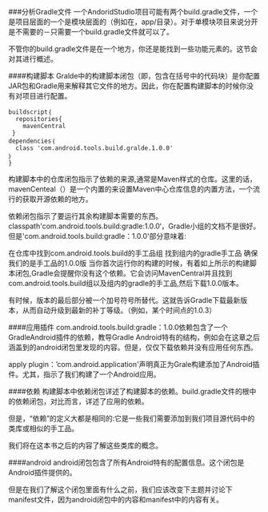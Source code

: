 ###分析Gradle文件
一个AndoridStudio项目可能有两个build.gradle文件，一个是项目层面的一个是模块层面的（例如在，app/目录）。对于单模块项目来说分开是不需要的－只需要一个build.gradle文件就可以了。

不管你的build.gradle文件是在一个地方，你还是能找到一些功能元素的。这节会对其进行概述。

####构建脚本
Gralde中的构建脚本闭包（即，包含在括号中的代码块）是你配置JAR包和Gradle用来解释其它文件的地方。因此，你在配置构建脚本的时候你没有对项目进行配置。


	buildscript｛
 	  repositories{
      	mavenCentral
  	 }
   	dependencies｛
   	  class 'com.android.tools.build.gralde.1.0.0'
   	｝
	}

构建脚本中的仓库闭包指示了依赖的来源,通常是Maven样式的仓库。这里的话，mavenCenteal（）是一个内置的来设置Maven中心仓库信息的内置方法，一个流行的获取开源依赖的地方。

依赖闭包指示了要运行其余构建脚本需要的东西。classpath'com.android.tools.build:gradle:1.0.0‘，Gradle小组的文档不是很好。但是'com.android.tools.build:gradle：1.0.0'部分意味着:

在仓库中找到com.android.tools.build的手工品组
找到组内的gradle手工品
确保我们的是手工品的1.0.0版
当你首次运行你的构建的时候，有着如上所示的构建脚本闭包,Gradle会提醒你没有这个依赖。它会访问MavenCentral并且找到com.android.tools.build组以及组内的gradle的手工品,然后下载1.0.0版本。

有时候，版本的最后部分被一个加号符号所替代。这就告诉Gradle下载最新版本，从而自动升级到最新的补丁等级。（例如，某个时间点的1.0.3）

####应用插件
com.android.tools.build:gradle：1.0.0依赖包含了一个GradleAndroid插件的依赖，教导Gradle Android特有的结构，例如会在这章之后涵盖到的android闭包里发现的内容。但是，仅仅下载依赖并没有应用任何东西。

apply plugin：’com.android.application'声明真正为Grale构建添加了Android插件。尤其，指示了我们构建了一个Android应用。

####依赖
构建脚本中依赖闭包详述了构建脚本的依赖。build.gradle文件的根中的依赖闭包，对比而言，详述了应用的依赖。

但是，“依赖”的定义大都是相同的:它是一些我们需要添加到我们项目源代码中的类库或相似的手工品。

我们将在这本书之后的内容了解这些类库的概念。

####android
android闭包包含了所有Android特有的配置信息。这个闭包是Android插件提供的。

但是在我们了解这个闭包里面有什么之前，我们应该改变下主题并讨论下manifest文件，因为android闭包中的内容和manifest中的内容有关。

